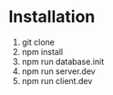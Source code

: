 # Installation #

1. git clone
2. npm install
3. npm run database.init
4. npm run server.dev
5. npm run client.dev